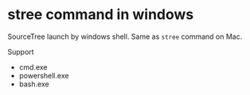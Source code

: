 # stree command in windows

SourceTree launch by windows shell.
Same as `stree` command on Mac.

Support

- cmd.exe
- powershell.exe
- bash.exe
